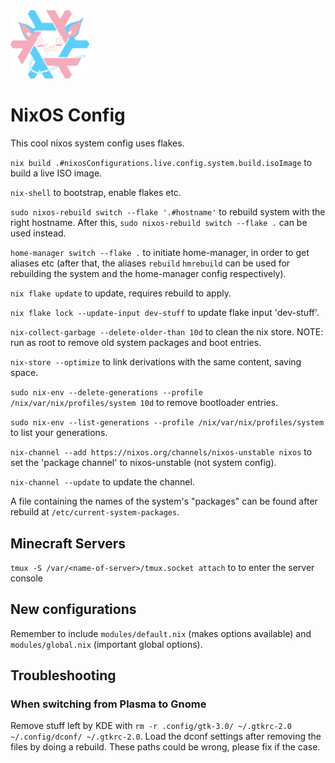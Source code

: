 <img src="logo.png" width=25% height=25%>

# NixOS Config
This cool nixos system config uses flakes.

`nix build .#nixosConfigurations.live.config.system.build.isoImage` to
build a live ISO image.

`nix-shell` to bootstrap, enable flakes etc.

`sudo nixos-rebuild switch --flake '.#hostname'` to rebuild system with the right hostname.
After this, `sudo nixos-rebuild switch --flake .` can be used instead.

`home-manager switch --flake .` to initiate home-manager, in order to get aliases etc
(after that, the aliases `rebuild` `hmrebuild` can be used for rebuilding the system and
the home-manager config respectively).

`nix flake update` to update, requires rebuild to apply.

`nix flake lock --update-input dev-stuff` to update flake input 'dev-stuff'.

`nix-collect-garbage --delete-older-than 10d` to clean the nix store.
NOTE: run as root to remove old system packages and boot entries.

`nix-store --optimize` to link derivations with the same content, saving space.

`sudo nix-env --delete-generations --profile /nix/var/nix/profiles/system 10d`
to remove bootloader entries.

`sudo nix-env --list-generations --profile /nix/var/nix/profiles/system` to
list your generations.

`nix-channel --add https://nixos.org/channels/nixos-unstable nixos` to
set the 'package channel' to nixos-unstable (not system config).

`nix-channel --update` to update the channel.

A file containing the names of the system's "packages" can be found after
rebuild at `/etc/current-system-packages`.

## Minecraft Servers
`tmux -S /var/<name-of-server>/tmux.socket attach` to to enter the server console

## New configurations
Remember to include `modules/default.nix` (makes options available) and `modules/global.nix`
(important global options).

## Troubleshooting
### When switching from Plasma to Gnome
Remove stuff left by KDE with `rm -r .config/gtk-3.0/ ~/.gtkrc-2.0 ~/.config/dconf/ ~/.gtkrc-2.0`.
Load the dconf settings after removing the files by doing a rebuild.
These paths could be wrong, please fix if the case.

